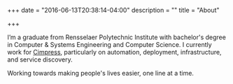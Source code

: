 +++
date = "2016-06-13T20:38:14-04:00"
description = ""
title = "About"

+++

I’m a graduate from Rensselaer Polytechnic Institute with bachelor's degree in Computer & Systems Engineering and Computer Science. I currently work for [Cimpress](https://en.wikipedia.org/wiki/Cimpress), particularly on automation, deployment, infrastructure, and service discovery.

Working towards making people's lives easier, one line at a time.
